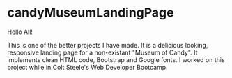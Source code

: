 # candyMuseumLandingPage


Hello All!

This is one of the better projects I have made. It is a delicious looking, responsive landing page for a non-existant "Museum of Candy". It implements clean HTML code, Bootstrap and Google fonts. I worked on this project while in Colt Steele's Web Developer Bootcamp. 
